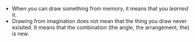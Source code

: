 - When you can draw something from memory, it means that you *learned* it.
- Drawing from imagination does not mean that the thing you draw never exisited. It means that the combination (the angle, the arrangement, the) is new.